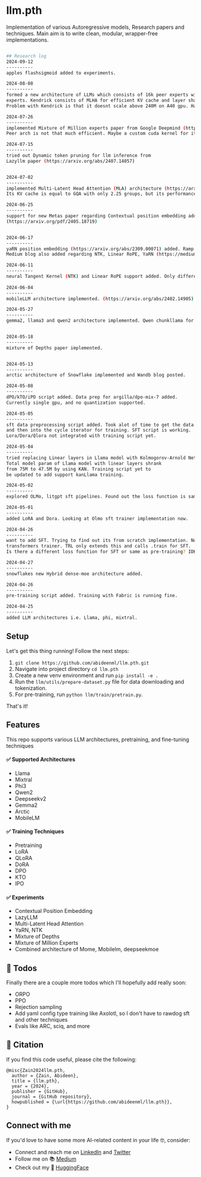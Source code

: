 # llm.pth
Implementation of various Autoregressive models, Research papers and techniques. Main aim is to write clean, modular, wrapper-free implementations.

```bash

## Research log
2024-09-12
----------
apples flashsigmoid added to experiments.

2024-08-08
----------
formed a new architecture of LLMs which consists of 16k peer experts with 1024 shared 
experts. Kendrick consists of MLHA for efficient KV cache and layer sharing concept. 
Problem with Kendrick is that it doesnt scale above 240M on A40 gpu. Have to solve that!

2024-07-26
----------
implemented Mixture of Million experts paper from Google Deepmind (https://web3.arxiv.org/abs/2407.04153). 
Peer arch is not that much efficient. Maybe a custom cuda kernel for it would be better.

2024-07-15
----------
tried out Dynamic token pruning for llm inference from 
Lazyllm paper (https://arxiv.org/abs/2407.14057)


2024-07-02
----------
implemented Multi-Latent Head Attention (MLA) architecture (https://arxiv.org/abs/2405.04434). 
Its KV cache is equal to GQA with only 2.25 groups, but its performance is stronger than MHA.

2024-06-25
----------
support for new Metas paper regarding Contextual position embedding added. 
(https://arxiv.org/pdf/2405.18719)


2024-06-17
----------
yaRN position embedding (https://arxiv.org/abs/2309.00071) added. Ramp function, attention scaling, and interpolation of specific frequenceis aded. 
Medium blog also added regarding NTK, Linear RoPE, YaRN (https://medium.com/@zaiinn440/linear-rope-vs-ntk-vs-yarn-vs-cope-d33587ddfd35).

2024-06-11
----------
neural Tangent Kernel (NTK) and Linear RoPE support added. Only difference is of change of theta.                             
                            
2024-06-04
----------
mobileLLM architecture implemented. (https://arxiv.org/abs/2402.14905). Swiglu, layer sharing, embedding sharing, GQA used.

2024-05-27
----------
gemma2, llama3 and qwen2 architecture implemented. Qwen chunkllama for context length added.


2024-05-18
----------
mixture of Depths paper implemented.


2024-05-13
----------
arctic architecture of Snowflake implemented and Wandb blog posted.

2024-05-08
----------
dPO/kTO/iPO script added. Data prep for argilla/dpo-mix-7 added. 
Currently single gpu, and no quantization supported.

2024-05-05
----------
sft data preprocessing script added. Took alot of time to get the data in right format 
and then into the cycle iterator for training. SFT script is working. 
Lora/Dora/Qlora not integrated with training script yet.

2024-05-04
----------
tried replacing Linear layers in Llama model with Kolmogorov-Arnold Network layers. 
Total model param of Llama model with linear layers shrank 
from 75M to 47.5M by using KAN. Training script yet to 
be updated to add support kanLlama training.

2024-05-02
----------
explored OLMo, litgpt sft pipelines. Found out the loss function is same, just a little difference in the inputs to CSE. Exploring the data prep for sft different formats as well.

2024-05-01
----------
added LoRA and Dora. Looking at Olmo sft trainer implementation now.

2024-04-26
----------
want to add SFT. Trying to find out its from scratch implementation. Nothing found except 
transformers trainer. TRL only extends this and calls .train for SFT. 
Is there a different loss function for SFT or same as pre-training? IDK

2024-04-27
----------
snowflakes new Hybrid dense-moe architecture added.

2024-04-26
----------
pre-training script added. Training with Fabric is running fine.

2024-04-25
----------
added LLM architectures i.e. Llama, phi, mixtral.

```





## Setup


Let's get this thing running! Follow the next steps:

1. `git clone https://github.com/abideenml/llm.pth.git`
2. Navigate into project directory `cd llm.pth`
3. Create a new venv environment and run `pip install -e .`
4. Run the `llm/utils/prepare-dataset.py` file for data downloading and tokenization.
5. For pre-training, run `python llm/train/pretrain.py`.

That's it!<br/>

## Features

This repo supports various LLM architectures, pretraining, and fine-tuning techniques 

#### ✅ Supported Architectures
* Llama
* Mixtral
* Phi3
* Qwen2
* Deepseekv2
* Gemma2
* Arctic
* MobileLM

#### ✅ Training Techniques
* Pretraining
* LoRA
* QLoRA
* DoRA
* DPO
* KTO
* IPO

#### ✅ Experiments
* Contextual Position Embedding
* LazyLLM
* Multi-Latent Head Attention
* YaRN, NTK
* Mixture of Depths
* Mixture of Million Experts
* Combined architecture of Mome, Mobilelm, deepseekmoe

## 🤞 Todos

Finally there are a couple more todos which I'll hopefully add really soon:
* ORPO
* PPO
* Rejection sampling
* Add yaml config type training like Axolotl, so I don't have to rawdog sft and other techniques
* Evals like ARC, sciq, and more


## 🦋 Citation

If you find this code useful, please cite the following:

```
@misc{Zain2024llm.pth,
  author = {Zain, Abideen},
  title = {llm.pth},
  year = {2024},
  publisher = {GitHub},
  journal = {GitHub repository},
  howpublished = {\url{https://github.com/abideenml/llm.pth}},
}
```

## Connect with me

If you'd love to have some more AI-related content in your life :nerd_face:, consider:

* Connect and reach me on [LinkedIn](https://www.linkedin.com/in/zaiinulabideen/) and [Twitter](https://twitter.com/zaynismm)
* Follow me on 📚 [Medium](https://medium.com/@zaiinn440)
* Check out my 🤗 [HuggingFace](https://huggingface.co/abideen)